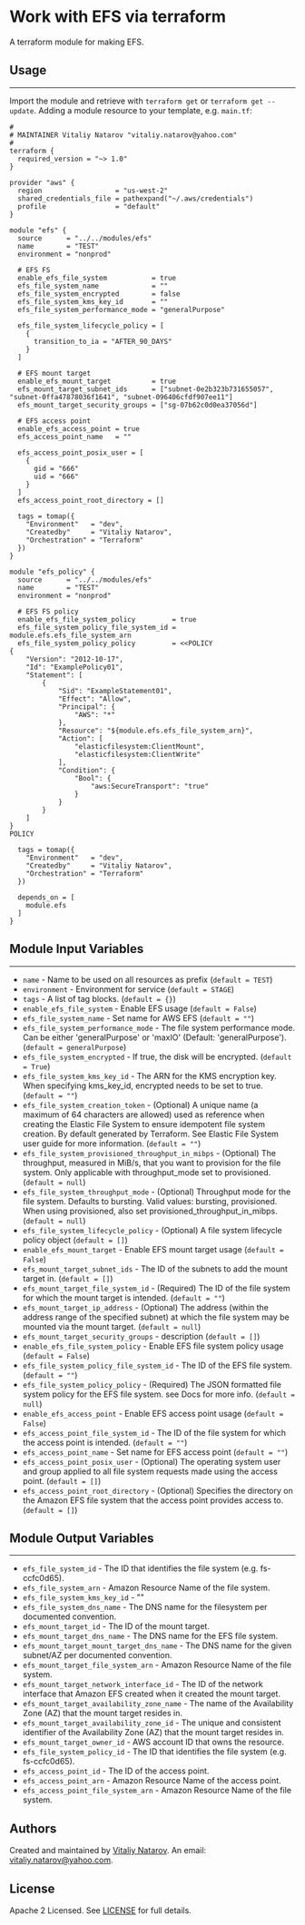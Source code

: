 # Work with EFS via terraform

A terraform module for making EFS.


## Usage
----------------------
Import the module and retrieve with ```terraform get``` or ```terraform get --update```. Adding a module resource to your template, e.g. `main.tf`:

```
#
# MAINTAINER Vitaliy Natarov "vitaliy.natarov@yahoo.com"
#
terraform {
  required_version = "~> 1.0"
}

provider "aws" {
  region                  = "us-west-2"
  shared_credentials_file = pathexpand("~/.aws/credentials")
  profile                 = "default"
}

module "efs" {
  source      = "../../modules/efs"
  name        = "TEST"
  environment = "nonprod"

  # EFS FS
  enable_efs_file_system           = true
  efs_file_system_name             = ""
  efs_file_system_encrypted        = false
  efs_file_system_kms_key_id       = ""
  efs_file_system_performance_mode = "generalPurpose"

  efs_file_system_lifecycle_policy = [
    {
      transition_to_ia = "AFTER_90_DAYS"
    }
  ]

  # EFS mount target
  enable_efs_mount_target          = true
  efs_mount_target_subnet_ids      = ["subnet-0e2b323b731655057", "subnet-0ffa47878036f1641", "subnet-096406cfdf907ee11"]
  efs_mount_target_security_groups = ["sg-07b62c0d0ea37056d"]

  # EFS access point
  enable_efs_access_point = true
  efs_access_point_name   = ""

  efs_access_point_posix_user = [
    {
      gid = "666"
      uid = "666"
    }
  ]
  efs_access_point_root_directory = []

  tags = tomap({
    "Environment"   = "dev",
    "Createdby"     = "Vitaliy Natarov",
    "Orchestration" = "Terraform"
  })
}

module "efs_policy" {
  source      = "../../modules/efs"
  name        = "TEST"
  environment = "nonprod"

  # EFS FS policy
  enable_efs_file_system_policy         = true
  efs_file_system_policy_file_system_id = module.efs.efs_file_system_arn
  efs_file_system_policy_policy         = <<POLICY
{
    "Version": "2012-10-17",
    "Id": "ExamplePolicy01",
    "Statement": [
        {
            "Sid": "ExampleStatement01",
            "Effect": "Allow",
            "Principal": {
                "AWS": "*"
            },
            "Resource": "${module.efs.efs_file_system_arn}",
            "Action": [
                "elasticfilesystem:ClientMount",
                "elasticfilesystem:ClientWrite"
            ],
            "Condition": {
                "Bool": {
                    "aws:SecureTransport": "true"
                }
            }
        }
    ]
}
POLICY

  tags = tomap({
    "Environment"   = "dev",
    "Createdby"     = "Vitaliy Natarov",
    "Orchestration" = "Terraform"
  })

  depends_on = [
    module.efs
  ]
}
```

## Module Input Variables
----------------------
- `name` - Name to be used on all resources as prefix (`default = TEST`)
- `environment` - Environment for service (`default = STAGE`)
- `tags` - A list of tag blocks. (`default = {}`)
- `enable_efs_file_system` - Enable EFS usage (`default = False`)
- `efs_file_system_name` - Set name for AWS EFS (`default = ""`)
- `efs_file_system_performance_mode` - The file system performance mode. Can be either 'generalPurpose' or 'maxIO' (Default: 'generalPurpose'). (`default = generalPurpose`)
- `efs_file_system_encrypted` - If true, the disk will be encrypted. (`default = True`)
- `efs_file_system_kms_key_id` - The ARN for the KMS encryption key. When specifying kms_key_id, encrypted needs to be set to true. (`default = ""`)
- `efs_file_system_creation_token` - (Optional) A unique name (a maximum of 64 characters are allowed) used as reference when creating the Elastic File System to ensure idempotent file system creation. By default generated by Terraform. See Elastic File System user guide for more information. (`default = ""`)
- `efs_file_system_provisioned_throughput_in_mibps` - (Optional) The throughput, measured in MiB/s, that you want to provision for the file system. Only applicable with throughput_mode set to provisioned. (`default = null`)
- `efs_file_system_throughput_mode` - (Optional) Throughput mode for the file system. Defaults to bursting. Valid values: bursting, provisioned. When using provisioned, also set provisioned_throughput_in_mibps. (`default = null`)
- `efs_file_system_lifecycle_policy` - (Optional) A file system lifecycle policy object (`default = []`)
- `enable_efs_mount_target` - Enable EFS mount target usage (`default = False`)
- `efs_mount_target_subnet_ids` - The ID of the subnets to add the mount target in. (`default = []`)
- `efs_mount_target_file_system_id` - (Required) The ID of the file system for which the mount target is intended. (`default = ""`)
- `efs_mount_target_ip_address` - (Optional) The address (within the address range of the specified subnet) at which the file system may be mounted via the mount target. (`default = null`)
- `efs_mount_target_security_groups` - description (`default = []`)
- `enable_efs_file_system_policy` - Enable EFS file system policy usage (`default = False`)
- `efs_file_system_policy_file_system_id` - The ID of the EFS file system. (`default = ""`)
- `efs_file_system_policy_policy` - (Required) The JSON formatted file system policy for the EFS file system. see Docs for more info. (`default = null`)
- `enable_efs_access_point` - Enable EFS access point usage (`default = False`)
- `efs_access_point_file_system_id` - The ID of the file system for which the access point is intended. (`default = ""`)
- `efs_access_point_name` - Set name for EFS access point (`default = ""`)
- `efs_access_point_posix_user` - (Optional) The operating system user and group applied to all file system requests made using the access point. (`default = []`)
- `efs_access_point_root_directory` - (Optional) Specifies the directory on the Amazon EFS file system that the access point provides access to.  (`default = []`)

## Module Output Variables
----------------------
- `efs_file_system_id` - The ID that identifies the file system (e.g. fs-ccfc0d65).
- `efs_file_system_arn` - Amazon Resource Name of the file system.
- `efs_file_system_kms_key_id` - ""
- `efs_file_system_dns_name` - The DNS name for the filesystem per documented convention.
- `efs_mount_target_id` - The ID of the mount target.
- `efs_mount_target_dns_name` - The DNS name for the EFS file system.
- `efs_mount_target_mount_target_dns_name` - The DNS name for the given subnet/AZ per documented convention.
- `efs_mount_target_file_system_arn` - Amazon Resource Name of the file system.
- `efs_mount_target_network_interface_id` - The ID of the network interface that Amazon EFS created when it created the mount target.
- `efs_mount_target_availability_zone_name` - The name of the Availability Zone (AZ) that the mount target resides in.
- `efs_mount_target_availability_zone_id` - The unique and consistent identifier of the Availability Zone (AZ) that the mount target resides in.
- `efs_mount_target_owner_id` - AWS account ID that owns the resource.
- `efs_file_system_policy_id` - The ID that identifies the file system (e.g. fs-ccfc0d65).
- `efs_access_point_id` - The ID of the access point.
- `efs_access_point_arn` - Amazon Resource Name of the access point.
- `efs_access_point_file_system_arn` - Amazon Resource Name of the file system.


## Authors

Created and maintained by [Vitaliy Natarov](https://github.com/SebastianUA). An email: [vitaliy.natarov@yahoo.com](vitaliy.natarov@yahoo.com).

## License

Apache 2 Licensed. See [LICENSE](https://github.com/SebastianUA/terraform/blob/master/LICENSE) for full details.
